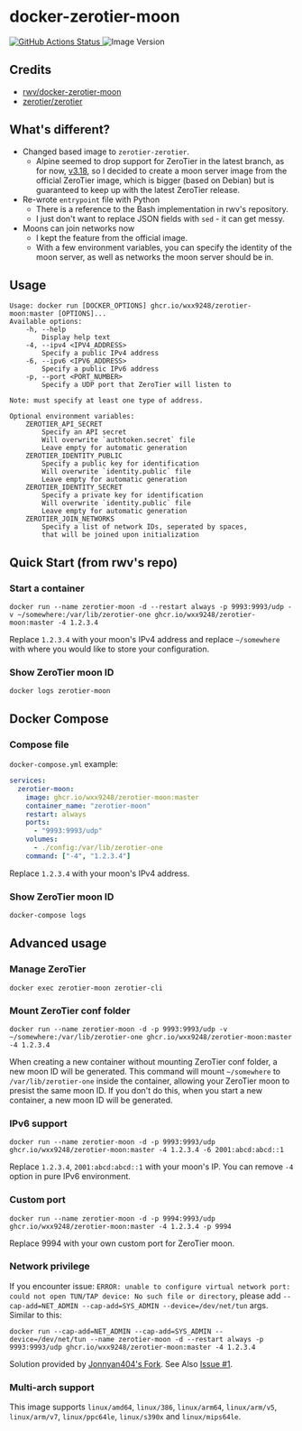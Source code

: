 # docker-zerotier-moon
<a href="https://github.com/wxx9248/docker-zerotier-moon/actions">
    <img
        src="https://img.shields.io/github/actions/workflow/status/wxx9248/docker-zerotier-moon/build.yaml?branch=master"
        alt="GitHub Actions Status" />
</a>
<img src="https://img.shields.io/docker/v/zerotier/zerotier?sort=semver" alt="Image Version" />

## Credits
* [rwv/docker-zerotier-moon](https://github.com/rwv/docker-zerotier-moon)
* [zerotier/zerotier](https://github.com/zerotier/ZeroTierOne)

## What's different?
* Changed based image to `zerotier-zerotier`.
    * Alpine seemed to drop support for ZeroTier in the latest branch,
    as for now, [v3.18](https://pkgs.alpinelinux.org/packages?name=zerotier-one&branch=v3.18),
    so I decided to create a moon server image from the official ZeroTier image,
    which is bigger (based on Debian) but is guaranteed to keep up with the latest ZeroTier release.
* Re-wrote `entrypoint` file with Python
    * There is a reference to the Bash implementation in rwv's repository.
    * I just don't want to replace JSON fields with `sed` - it can get messy.
* Moons can join networks now
    * I kept the feature from the official image.
    * With a few environment variables, you can specify the identity of the moon server,
    as well as networks the moon server should be in.

## Usage
```
Usage: docker run [DOCKER_OPTIONS] ghcr.io/wxx9248/zerotier-moon:master [OPTIONS]...
Available options:
    -h, --help
        Display help text
    -4, --ipv4 <IPV4_ADDRESS>
        Specify a public IPv4 address
    -6, --ipv6 <IPV6_ADDRESS>
        Specify a public IPv6 address
    -p, --port <PORT_NUMBER>
        Specify a UDP port that ZeroTier will listen to

Note: must specify at least one type of address.

Optional environment variables:
    ZEROTIER_API_SECRET
        Specify an API secret
        Will overwrite `authtoken.secret` file
        Leave empty for automatic generation
    ZEROTIER_IDENTITY_PUBLIC
        Specify a public key for identification
        Will overwrite `identity.public` file
        Leave empty for automatic generation
    ZEROTIER_IDENTITY_SECRET
        Specify a private key for identification
        Will overwrite `identity.public` file
        Leave empty for automatic generation
    ZEROTIER_JOIN_NETWORKS
        Specify a list of network IDs, seperated by spaces,
        that will be joined upon initialization
```

## Quick Start (from rwv's repo)
### Start a container
```
docker run --name zerotier-moon -d --restart always -p 9993:9993/udp -v ~/somewhere:/var/lib/zerotier-one ghcr.io/wxx9248/zerotier-moon:master -4 1.2.3.4
```
Replace `1.2.3.4` with your moon's IPv4 address and replace `~/somewhere` with where you would like to store your configuration.

### Show ZeroTier moon ID
```
docker logs zerotier-moon
```

## Docker Compose
### Compose file
`docker-compose.yml` example:
``` YAML
services:
  zerotier-moon:
    image: ghcr.io/wxx9248/zerotier-moon:master
    container_name: "zerotier-moon"
    restart: always
    ports:
      - "9993:9993/udp"
    volumes:
      - ./config:/var/lib/zerotier-one
    command: ["-4", "1.2.3.4"]
```
Replace `1.2.3.4` with your moon's IPv4 address.

### Show ZeroTier moon ID
``` bash
docker-compose logs
```

## Advanced usage
### Manage ZeroTier
```
docker exec zerotier-moon zerotier-cli
```

### Mount ZeroTier conf folder
```
docker run --name zerotier-moon -d -p 9993:9993/udp -v ~/somewhere:/var/lib/zerotier-one ghcr.io/wxx9248/zerotier-moon:master -4 1.2.3.4
```
When creating a new container without mounting ZeroTier conf folder, a new moon ID will be generated.
This command will mount `~/somewhere` to `/var/lib/zerotier-one` inside the container, allowing your ZeroTier moon to presist the same moon ID. If you don't do this, when you start a new container, a new moon ID will be generated.

### IPv6 support
```
docker run --name zerotier-moon -d -p 9993:9993/udp ghcr.io/wxx9248/zerotier-moon:master -4 1.2.3.4 -6 2001:abcd:abcd::1
```
Replace `1.2.3.4`, `2001:abcd:abcd::1` with your moon's IP. You can remove `-4` option in pure IPv6 environment.

### Custom port
```
docker run --name zerotier-moon -d -p 9994:9993/udp ghcr.io/wxx9248/zerotier-moon:master -4 1.2.3.4 -p 9994
```
Replace 9994 with your own custom port for ZeroTier moon.

### Network privilege
If you encounter issue: `ERROR: unable to configure virtual network port: could not open TUN/TAP device: No such file or directory`, please add `--cap-add=NET_ADMIN --cap-add=SYS_ADMIN --device=/dev/net/tun` args. Similar to this:

```
docker run --cap-add=NET_ADMIN --cap-add=SYS_ADMIN --device=/dev/net/tun --name zerotier-moon -d --restart always -p 9993:9993/udp ghcr.io/wxx9248/zerotier-moon:master -4 1.2.3.4
```
Solution provided by [Jonnyan404's Fork](https://github.com/Jonnyan404/docker-zerotier-moon).
See Also [Issue #1](https://github.com/rwv/docker-zerotier-moon/issues/1).

### Multi-arch support
This image supports `linux/amd64`, `linux/386`, `linux/arm64`, `linux/arm/v5`, `linux/arm/v7`, `linux/ppc64le`, `linux/s390x` and `linux/mips64le`.
